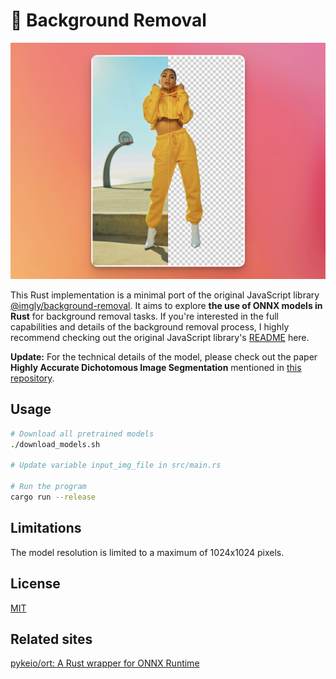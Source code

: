 # 🦀 Background Removal

![Example](images/example.png)

This Rust implementation is a minimal port of the original JavaScript library [@imgly/background-removal](https://github.com/imgly/background-removal-js). It aims to explore **the use of ONNX models in Rust** for background removal tasks. If you're interested in the full capabilities and details of the background removal process, I highly recommend checking out the original JavaScript library's [README](https://github.com/imgly/background-removal-js) here.

**Update:** For the technical details of the model, please check out the paper **Highly Accurate Dichotomous Image Segmentation** mentioned in [this repository](https://github.com/xuebinqin/DIS).

## Usage

```sh
# Download all pretrained models
./download_models.sh

# Update variable input_img_file in src/main.rs

# Run the program
cargo run --release
```

## Limitations

The model resolution is limited to a maximum of 1024x1024 pixels.

## License

[MIT](https://choosealicense.com/licenses/mit/)

## Related sites
[pykeio/ort: A Rust wrapper for ONNX Runtime](https://github.com/pykeio/ort)

